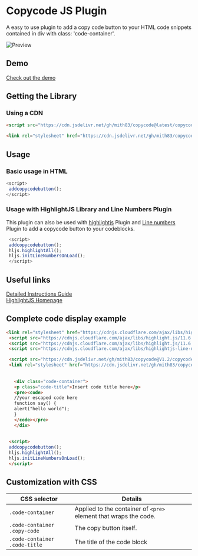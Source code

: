 # Copycode JS Plugin

A easy to use plugin to add a copy code button to your HTML code snippets contained in div with class: 'code-container'.

![Preview](https://mith83.github.io/copycode/copycode.png)

## Demo

[Check out the demo](https://mith83.github.io/copycode/demo.html)

## Getting the Library

### Using a CDN

```html
<script src="https://cdn.jsdelivr.net/gh/mith83/copycode@latest/copycodebutton.js"></script> 
```

```html
<link rel="stylesheet" href="https://cdn.jsdelivr.net/gh/mith83/copycode@latest/copycodebutton.css" />
```

## Usage

### Basic usage in HTML

```javascript 
<script>
 addcopycodebutton();
</script>
```

### Usage with HighlightJS Library and Line Numbers Plugin

This plugin can also be used with [highlightjs](https://github.com/highlightjs/highlight.js) Plugin and [Line numbers](https://github.com/wcoder/highlightjs-line-numbers.js) Plugin to add a copycode button to your codeblocks.

```javascript
 <script>
 addcopycodebutton();
 hljs.highlightAll();
 hljs.initLineNumbersOnLoad();
 </script>
```

## Useful links

[Detailed Instructions Guide](https://www.success-trending.club/2022/09/how-to-display-code-in-blogger-website.html) <br />
[HighlightJS Homepage](https://highlightjs.org/)

## Complete code display example

```html
<link rel="stylesheet" href="https://cdnjs.cloudflare.com/ajax/libs/highlight.js/11.6.0/styles/stackoverflow-light.min.css" integrity="sha512-RDtnAhiPytLVV3AwzHkGVMVI4szjtSjxxyhDaH3gqdHPIw5qwQld1MVGuMu1EYoof+CaEccrO3zUVb13hQFU/A==" crossorigin="anonymous" referrerpolicy="no-referrer" />
 <script src="https://cdnjs.cloudflare.com/ajax/libs/highlight.js/11.6.0/highlight.min.js"></script>
 <script src="https://cdnjs.cloudflare.com/ajax/libs/highlight.js/11.6.0/languages/go.min.js"></script>
 <script src="https://cdnjs.cloudflare.com/ajax/libs/highlightjs-line-numbers.js/2.6.0/highlightjs-line-numbers.min.js" integrity="sha512-nkjLcPbHjdAof51b8uUd+6q4YH7YrMwh+kfTwSBrg5T/yMKrz8GUxM4uJJ1xAL7Q1lfAMIEowDsTzfWskZ5RcQ==" crossorigin="anonymous" referrerpolicy="no-referrer"></script>

 <script src="https://cdn.jsdelivr.net/gh/mith83/copycode@V1.2/copycodebutton.js"></script>
 <link rel="stylesheet" href="https://cdn.jsdelivr.net/gh/mith83/copycode@V1.2/copycodebutton.css"></link>
 
 
   <div class="code-container">
   <p class="code-title">Insert code title here</p>
   <pre><code>
   //your escaped code here
   function say() {
   alert("hello world");
   }
   </code></pre>
   </div>
 
 
 <script>
 addcopycodebutton();
 hljs.highlightAll();
 hljs.initLineNumbersOnLoad();
 </script>
```

## Customization with CSS

| CSS selector           | Details                    |
| ---------------------- | --------------------------------------------------------------------------------------------------------------------------------------- |
| `.code-container`   | Applied to the container of `<pre>` element that wraps the code. |
| `.code-container .copy-code`    | The copy button itself. |
| `.code-container .code-title` | The title of the code block  |


